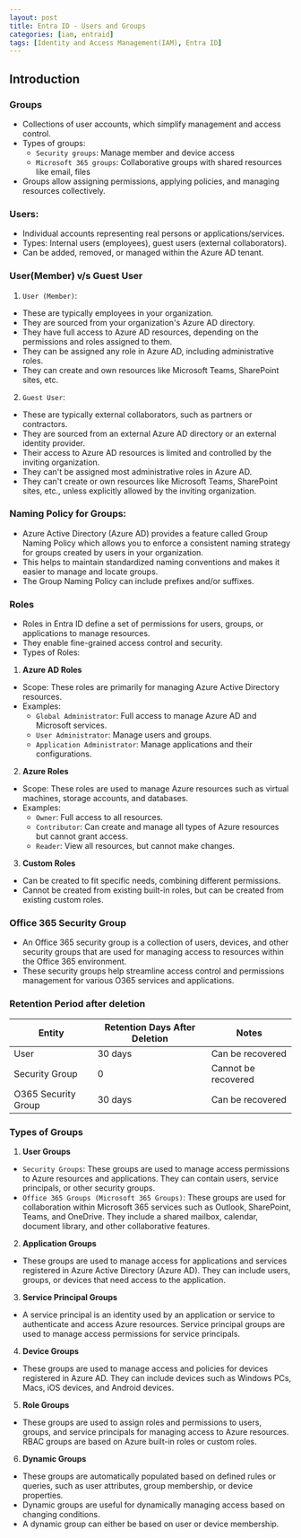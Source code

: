 ```yaml
---
layout: post
title: Entra ID - Users and Groups
categories: [iam, entraid]
tags: [Identity and Access Management(IAM), Entra ID]
---
```


## Introduction


### Groups
- Collections of user accounts, which simplify management and access control.
- Types of groups: 
    + `Security groups`: Manage member and device access
    + `Microsoft 365 groups`: Collaborative groups with shared resources like email, files
- Groups allow assigning permissions, applying policies, and managing resources collectively.

### Users:
- Individual accounts representing real persons or applications/services.
- Types: Internal users (employees), guest users (external collaborators).
- Can be added, removed, or managed within the Azure AD tenant.

### User(Member) v/s Guest User

1. `User (Member)`:
- These are typically employees in your organization.
- They are sourced from your organization's Azure AD directory.
- They have full access to Azure AD resources, depending on the permissions and roles assigned to them.
- They can be assigned any role in Azure AD, including administrative roles.
- They can create and own resources like Microsoft Teams, SharePoint sites, etc.

2. `Guest User`:
- These are typically external collaborators, such as partners or contractors.
- They are sourced from an external Azure AD directory or an external identity provider.
- Their access to Azure AD resources is limited and controlled by the inviting organization.
- They can't be assigned most administrative roles in Azure AD.
- They can't create or own resources like Microsoft Teams, SharePoint sites, etc., unless explicitly allowed by the inviting organization.


### Naming Policy for Groups:
- Azure Active Directory (Azure AD) provides a feature called Group Naming Policy which allows you to enforce a consistent naming strategy for groups created by users in your organization.
- This helps to maintain standardized naming conventions and makes it easier to manage and locate groups.
- The Group Naming Policy can include prefixes and/or suffixes.


### Roles
- Roles in Entra ID define a set of permissions for users, groups, or applications to manage resources. 
- They enable fine-grained access control and security.
- Types of Roles:

1. **Azure AD Roles**
- Scope: These roles are primarily for managing Azure Active Directory resources.
- Examples:
    + `Global Administrator`: Full access to manage Azure AD and Microsoft services.
    + `User Administrator`: Manage users and groups.
    + `Application Administrator`: Manage applications and their configurations.

2. **Azure Roles**
- Scope: These roles are used to manage Azure resources such as virtual machines, storage accounts, and databases.
- Examples:
    + `Owner`: Full access to all resources.
    + `Contributor`: Can create and manage all types of Azure resources but cannot grant access.
    + `Reader`: View all resources, but cannot make changes.

3. **Custom Roles**
- Can be created to fit specific needs, combining different permissions.
- Cannot be created from existing built-in roles, but can be created from existing custom roles.


### Office 365 Security Group
- An Office 365 security group is a collection of users, devices, and other security groups that are used for managing access to resources within the Office 365 environment. 
- These security groups help streamline access control and permissions management for various O365 services and applications.


###  Retention Period after deletion
| Entity              | Retention Days After Deletion | Notes                |
|-------------------  | ----------------------------- | -------------------- |
| User                | 30 days                       |  Can be recovered    |
| Security Group      | 0                             |  Cannot be recovered | 
| O365 Security Group | 30 days                       |  Can be recovered    |


### Types of Groups
1. **User Groups**
- `Security Groups`: These groups are used to manage access permissions to Azure resources and applications. They can contain users, service principals, or other security groups.
- `Office 365 Groups (Microsoft 365 Groups)`: These groups are used for collaboration within Microsoft 365 services such as Outlook, SharePoint, Teams, and OneDrive. They include a shared mailbox, calendar, document library, and other collaborative features.

2. **Application Groups**
- These groups are used to manage access for applications and services registered in Azure Active Directory (Azure AD). They can include users, groups, or devices that need access to the application.

3. **Service Principal Groups**
- A service principal is an identity used by an application or service to authenticate and access Azure resources. Service principal groups are used to manage access permissions for service principals.

4. **Device Groups**
- These groups are used to manage access and policies for devices registered in Azure AD. They can include devices such as Windows PCs, Macs, iOS devices, and Android devices.

5. **Role Groups**
- These groups are used to assign roles and permissions to users, groups, and service principals for managing access to Azure resources. RBAC groups are based on Azure built-in roles or custom roles.

6. **Dynamic Groups**
- These groups are automatically populated based on defined rules or queries, such as user attributes, group membership, or device properties. 
- Dynamic groups are useful for dynamically managing access based on changing conditions.
- A dynamic group can either be based on user or device membership. 
